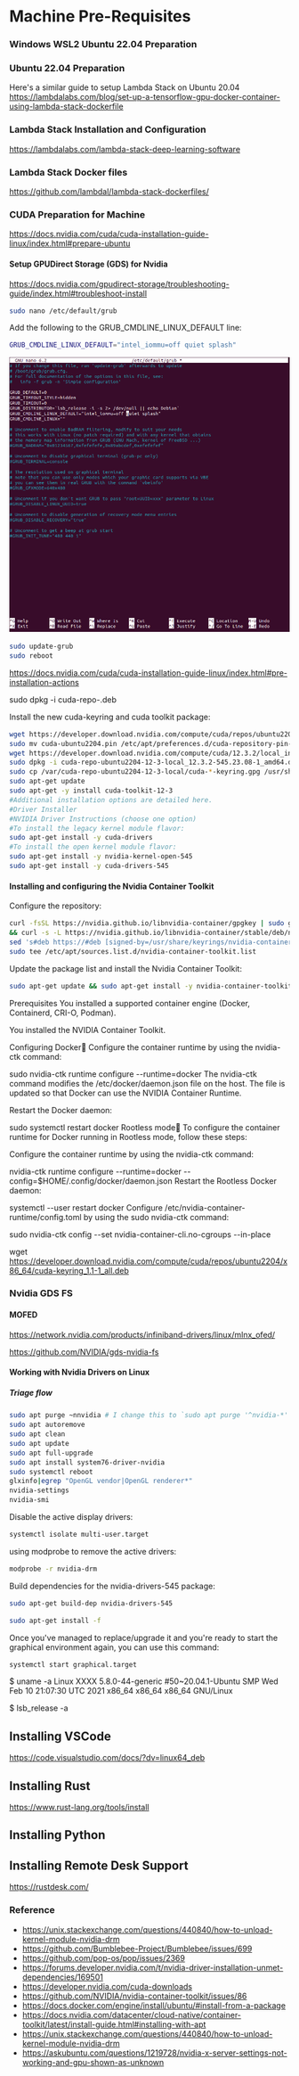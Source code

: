 # Machine Pre-Requisites

### Windows WSL2 Ubuntu 22.04 Preparation

### Ubuntu 22.04 Preparation

Here's a similar guide to setup Lambda Stack on Ubuntu 20.04 https://lambdalabs.com/blog/set-up-a-tensorflow-gpu-docker-container-using-lambda-stack-dockerfile 

### Lambda Stack Installation and Configuration

https://lambdalabs.com/lambda-stack-deep-learning-software

### Lambda Stack Docker files

https://github.com/lambdal/lambda-stack-dockerfiles/


### CUDA Preparation for Machine

https://docs.nvidia.com/cuda/cuda-installation-guide-linux/index.html#prepare-ubuntu


#### Setup GPUDirect Storage (GDS) for Nvidia

https://docs.nvidia.com/gpudirect-storage/troubleshooting-guide/index.html#troubleshoot-install


```bash
sudo nano /etc/default/grub
```

Add the following to the GRUB_CMDLINE_LINUX_DEFAULT line:

```bash
GRUB_CMDLINE_LINUX_DEFAULT="intel_iommu=off quiet splash"
```

![IOMMU MODIFIED GRUB FILE](.images/iommu_modified_grub.png)

```bash
sudo update-grub
sudo reboot
```

https://docs.nvidia.com/cuda/cuda-installation-guide-linux/index.html#pre-installation-actions


sudo dpkg -i cuda-repo-<distro>_<version>_<architecture>.deb


Install the new cuda-keyring and cuda toolkit package:

```bash
wget https://developer.download.nvidia.com/compute/cuda/repos/ubuntu2204/x86_64/cuda-ubuntu2204.pin
sudo mv cuda-ubuntu2204.pin /etc/apt/preferences.d/cuda-repository-pin-600
wget https://developer.download.nvidia.com/compute/cuda/12.3.2/local_installers/cuda-repo-ubuntu2204-12-3-local_12.3.2-545.23.08-1_amd64.deb
sudo dpkg -i cuda-repo-ubuntu2204-12-3-local_12.3.2-545.23.08-1_amd64.deb
sudo cp /var/cuda-repo-ubuntu2204-12-3-local/cuda-*-keyring.gpg /usr/share/keyrings/
sudo apt-get update
sudo apt-get -y install cuda-toolkit-12-3
#Additional installation options are detailed here.
#Driver Installer	
#NVIDIA Driver Instructions (choose one option)
#To install the legacy kernel module flavor:
sudo apt-get install -y cuda-drivers
#To install the open kernel module flavor:
sudo apt-get install -y nvidia-kernel-open-545
sudo apt-get install -y cuda-drivers-545
```

#### Installing and configuring the Nvidia Container Toolkit

Configure the repository:
```bash
curl -fsSL https://nvidia.github.io/libnvidia-container/gpgkey | sudo gpg --dearmor -o /usr/share/keyrings/nvidia-container-toolkit-keyring.gpg
&& curl -s -L https://nvidia.github.io/libnvidia-container/stable/deb/nvidia-container-toolkit.list |
sed 's#deb https://#deb [signed-by=/usr/share/keyrings/nvidia-container-toolkit-keyring.gpg] https://#g' |
sudo tee /etc/apt/sources.list.d/nvidia-container-toolkit.list
```

Update the package list and install the Nvidia Container Toolkit:

```sh
sudo apt-get update && sudo apt-get install -y nvidia-container-toolkit
```

Prerequisites
You installed a supported container engine (Docker, Containerd, CRI-O, Podman).

You installed the NVIDIA Container Toolkit.

Configuring Docker
Configure the container runtime by using the nvidia-ctk command:

sudo nvidia-ctk runtime configure --runtime=docker
The nvidia-ctk command modifies the /etc/docker/daemon.json file on the host. The file is updated so that Docker can use the NVIDIA Container Runtime.

Restart the Docker daemon:

sudo systemctl restart docker
Rootless mode
To configure the container runtime for Docker running in Rootless mode, follow these steps:

Configure the container runtime by using the nvidia-ctk command:

nvidia-ctk runtime configure --runtime=docker --config=$HOME/.config/docker/daemon.json
Restart the Rootless Docker daemon:

systemctl --user restart docker
Configure /etc/nvidia-container-runtime/config.toml by using the sudo nvidia-ctk command:

sudo nvidia-ctk config --set nvidia-container-cli.no-cgroups --in-place


wget https://developer.download.nvidia.com/compute/cuda/repos/ubuntu2204/x86_64/cuda-keyring_1.1-1_all.deb


### Nvidia GDS FS

#### MOFED

https://network.nvidia.com/products/infiniband-drivers/linux/mlnx_ofed/

https://github.com/NVIDIA/gds-nvidia-fs


#### Working with Nvidia Drivers on Linux

##### Triage flow
```bash
sudo apt purge ~nnvidia # I change this to `sudo apt purge '^nvidia-*'`
sudo apt autoremove
sudo apt clean
sudo apt update
sudo apt full-upgrade
sudo apt install system76-driver-nvidia
sudo systemctl reboot
glxinfo|egrep "OpenGL vendor|OpenGL renderer*"
nvidia-settings
nvidia-smi
```

Disable the active display drivers:
```bash
systemctl isolate multi-user.target
```
using modprobe to remove the active drivers:
```bash
modprobe -r nvidia-drm
```
Build dependencies for the nvidia-drivers-545 package:
```bash
sudo apt-get build-dep nvidia-drivers-545
```

```bash
sudo apt-get install -f
```

Once you've managed to replace/upgrade it and you're ready to start the graphical environment again, you can use this command:
```bash
systemctl start graphical.target
```


$ uname -a
Linux XXXX 5.8.0-44-generic #50~20.04.1-Ubuntu SMP Wed Feb 10 21:07:30 UTC 2021 x86_64 x86_64 x86_64 GNU/Linux

$ lsb_release -a

## Installing VSCode

https://code.visualstudio.com/docs/?dv=linux64_deb


## Installing Rust

https://www.rust-lang.org/tools/install

## Installing Python


## Installing Remote Desk Support

https://rustdesk.com/


### Reference
- https://unix.stackexchange.com/questions/440840/how-to-unload-kernel-module-nvidia-drm 
- https://github.com/Bumblebee-Project/Bumblebee/issues/699
- https://github.com/pop-os/pop/issues/2369
- https://forums.developer.nvidia.com/t/nvidia-driver-installation-unmet-dependencies/169501
- https://developer.nvidia.com/cuda-downloads
- https://github.com/NVIDIA/nvidia-container-toolkit/issues/86
- https://docs.docker.com/engine/install/ubuntu/#install-from-a-package
- https://docs.nvidia.com/datacenter/cloud-native/container-toolkit/latest/install-guide.html#installing-with-apt
- https://unix.stackexchange.com/questions/440840/how-to-unload-kernel-module-nvidia-drm
- https://askubuntu.com/questions/1219728/nvidia-x-server-settings-not-working-and-gpu-shown-as-unknown